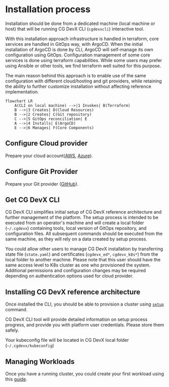 # Installation process

Installation should be done from a dedicated machine (local machine or host) that will be running CG DevX CLI (`cgdevxcli`) interactive tool.

With this installation approach infrastructure is handled in terraform, core services are handled in GitOps way,
with ArgoCD.
When the initial installation of ArgoCD is done by CLI, ArgoCD will self-manage its own configuration using GitOps.
Configuration management of some core services is done using terraform capabilities.
While some users may prefer using Ansible or other tools, we find terraform well suited for this purpose.

The main reason behind this approach is
to enable use of the same configuration with different cloud/hosting and git providers,
while retaining the ability to further customize installation without affecting reference implementation.

```mermaid
flowchart LR
    A(CLI on local machine) -->|1 Invokes| B(Terraform)
    B -->|3 Creates| D(Cloud Resources)
    B -->|2 Creates| C(Git repository)
    C -->|5 GitOps reconciliation| E
    A -->|4 Installs| E(ArgoCD)
    E -->|6 Manages| F(Core Components)
```

## Configure Cloud provider

Prepare your cloud account([AWS](./cloud/aws_setup.md), [Azure](./cloud/azure_setup.md)).

## Configure Git Provider

Prepare your Git provider ([GitHub](./vcs/github_setup.md)).

## Get CG DevX CLI

CG DevX CLI simplifies initial setup of CG DevX reference architecture and further management of the platform.
The setup process is intended to be executed from an operator's machine and will create a local folder (`~/.cgdevx`)
containing tools,
local version of GitOps repository, and configuration files.
All subsequent commands should be executed from the same machine, as they will rely on a data created by setup process.

You could allow other users to manage CG DevX installation by transferring state file
(`state.yaml`) and certificates (`cgdevx_ed*`, `cgdevx_k8s*`) from the local folder to another machine.
Please note that this user should have the same access level to K8s cluster as one who provisioned the system.
Additional permissions and configuration changes may be required depending on authentication options
used for cloud provider.

## Installing CG DevX reference architecture

Once installed the CLI,
you should be able to provision a cluster using [`setup`](./cli_commands.md#setup) command.

CG DevX CLI tool will provide detailed information on setup process progress,
and provide you with platform user credentials.
Please store them safely.

Your kubeconfig file will be located in CG DevX local folder (`~/.cgdevx/kubeconfig`)

## Managing Workloads

Once you have a running cluster, you could create your first workload using
this [guide](../workload_management/workloads.md).
